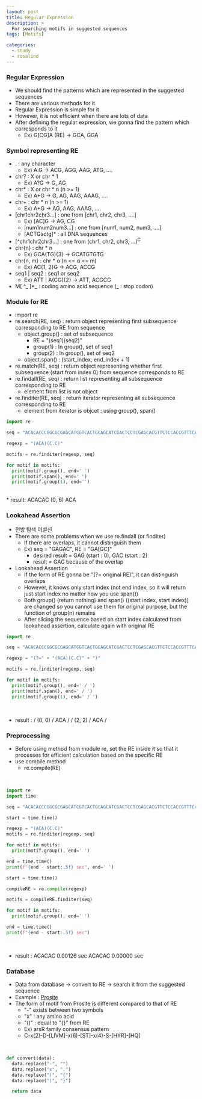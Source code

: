 ```yaml
---
layout: post
title: Regular Expression
description: >
  For searching motifs in suggested sequences
tags: [Motifs]

categories:
  - study
  - rosalind
---
```


### Regular Expression

* We should find the patterns which are represented in the suggested sequences
* There are various methods for it
* Regular Expression is simple for it
* However, it is not efficient when there are lots of data
* After defining the regular expression, we gonna find the pattern which corresponds to it
  * Ex) G[CG]A (RE) → GCA, GGA

### Symbol representing RE
* . : any character
  * Ex) A.G → ACG, AGG, AAG, ATG, ....
* chr? : X or chr * 1
  * Ex) A?G → G, AG
* chr* : X or chr * n (n >= 1)
  * Ex) A*G → G, AG, AAG, AAAG, ....
* chr+ : chr * n (n >= 1)
  * Ex) A+G → AG, AAG, AAAG, ....
* [chr1chr2chr3...] : one from [chr1, chr2, chr3, ....]
  * Ex) [AC]G → AG, CG
  * [num1num2num3...] : one from [num1, num2, num3, ....]
  * [ACTGactg]* : all DNA sequences
* [^chr1chr2chr3...] : one from (chr1, chr2, chr3, ...)<sup>C</sup>
* chr{n} : chr * n
  * Ex) GCA(TG){3} → GCATGTGTG
* chr{n, m} : chr * α (n <= α <= m)
  * Ex) AC{1, 2}G → ACG, ACCG
* seq1 | seq2 : seq1 or seq2
  * Ex) ATT | A(CG){2} → ATT, ACGCG
* M[ ^_ ]*_ : coding amino acid sequence (_ : stop codon)

### Module for RE
* import re
* re.search(RE, seq) : return object representing first subsequence corresponding to RE from sequence
  * object.group() : set of subsequence
    * RE = "(seq1)(seq2)"
    * group(1) : In group(), set of seq1
    * group(2) : In group(), set of seq2
  * object.span() : (start_index, end_index + 1)
* re.match(RE, seq) : return object representing whether first subsequence (start from index 0) from sequence corresponds to RE
* re.findall(RE, seq) : return list representing all subsequence corresponding to RE
  * element from list is not object
* re.finditer(RE, seq) : return iterator representing all subsequence corresponding to RE<br>
  * element from iterator is objcet : using group(), span()

~~~python
import re

seq = "ACACACCCGGCGCGAGCATCGTCACTGCAGCATCGACTCCTCGAGCACGTTCTCCACCGTTTCACTCACTATCGG"

regexp = "(ACA)(C.C)"

motifs = re.finditer(regexp, seq)

for motif in motifs:
  print(motif.group(), end=' ')
  print(motif.span(), end=' ')
  print(motif.group(1), end='')
~~~
<br>
* result: ACACAC (0, 6) ACA

### Lookahead Assertion
* 전방 탐색 어설션
* There are some problems when we use re.findall (or finditer)
  * If there are overlaps, it cannot distinguish them
  * Ex) seq = "GAGAC", RE = "GA[GC]"
    * desired result = GAG (start : 0), GAC (start : 2)
    * result = GAG because of the overlap
* Lookahead Assertion
  * If the form of RE gonna be "(?= original RE)", it can distinguish overlaps
  * However, it knows only start index (not end index, so it will return just start index no matter how you use span())
  * Both group() (return nothing) and span() ((start index, start index)) are changed so you cannot use them for original purpose, but the function of group(n) remains<br>
  * After slicing the sequence based on start index calculated from lookahead assertion, calculate again with original RE


~~~python
import re

seq = "ACACACCCGGCGCGAGCATCGTCACTGCAGCATCGACTCCTCGAGCACGTTCTCCACCGTTTCACTCACTATCGG"

regexp = "(?=" + "(ACA)(C.C)" + ")"

motifs = re.finditer(regexp, seq)

for motif in motifs:
  print(motif.group(), end=' / ')
  print(motif.span(), end=' / ')
  print(motif.group(1), end=' / ')

~~~
<br>

* result : / (0, 0) / ACA /  / (2, 2) / ACA /

### Preprocessing
* Before using method from module re, set the RE inside it so that it processes for efficient calculation based on the specific RE
* use compile method
  * re.compile(RE)
<br>

~~~python
import re
import time

seq = "ACACACCCGGCGCGAGCATCGTCACTGCAGCATCGACTCCTCGAGCACGTTCTCCACCGTTTCACTCACTATCGG"

start = time.time()

regexp = "(ACA)(C.C)"
motifs = re.finditer(regexp, seq)

for motif in motifs:
  print(motif.group(), end=' ')

end = time.time()
print(f"{end - start:.5f} sec", end=' ')

start = time.time()

compileRE = re.compile(regexp)

motifs = compileRE.finditer(seq)

for motif in motifs:
  print(motif.group(), end=' ')

end = time.time()
print(f"{end - start:.5f} sec")
~~~
<br>

* result : ACACAC 0.00126 sec ACACAC 0.00000 sec

### Database
* Data from database → convert to RE → search it from the suggested sequence
* Example : [Prosite](https://prosite.expasy.org/)
* The form of motif from Prosite is different compared to that of RE
  * "-" exists between two symbols
  * "x" : any amino acid
  * "()" : equal to "{}" from RE
  * Ex) arsR family consensus pattern
  * C-x(2)-D-[LIVM]-x(6)-[ST]-x(4)-S-[HYR]-[HQ]
<br>

~~~python
def convert(data):
  data.replace("-", "")
  data.replace("x", ".")
  data.replace("(", "{")
  data.replace(")", "}")

  return data
~~~
